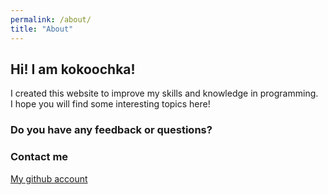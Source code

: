 ```yaml
---
permalink: /about/
title: "About"
---
```


## Hi! I am kokoochka!


I created this website to improve my skills and knowledge in programming. <br/>
I hope you will find some interesting topics here!

### Do you have any feedback or questions?

### Contact me
[My github account](https://github.com/kokooschka)
